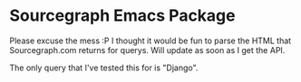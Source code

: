 # Sourcegraph Emacs Package

Please excuse the mess :P I thought it would be fun to parse the HTML that Sourcegraph.com returns for querys. Will update as soon as I get the API.

The only query that I've tested this for is "Django".
